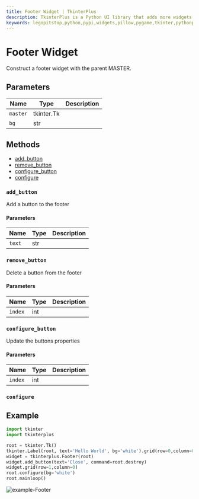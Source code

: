 ```yaml
---
title: Footer Widget | TkinterPlus
description: TkinterPlus is a Python UI library that adds more widgets to Tkinter
keywords: legopitstop,python,pypi,widgets,pillow,pygame,tkinter,pythonpackage
---
```


# Footer Widget

Construct a footer widget with the parent MASTER.

## Parameters

| Name     | Type       | Description |
| -------- | ---------- | ----------- |
| `master` | tkinter.Tk |             |
| `bg`     | str        |             |

## Methods

- [add_button](#add_button)
- [remove_button](#remove_button)
- [configure_button](#configure_button)
- [configure](#configure)

### `add_button`

Add a button to the footer

#### Parameters

| Name   | Type | Description |
| ------ | ---- | ----------- |
| `text` | str  |             |

### `remove_button`

Delete a button from the footer

#### Parameters

| Name    | Type | Description |
| ------- | ---- | ----------- |
| `index` | int  |             |

### `configure_button`

Update the buttons properties

#### Parameters

| Name    | Type | Description |
| ------- | ---- | ----------- |
| `index` | int  |             |

### `configure`

## Example

```py
import tkinter
import tkinterplus

root = tkinter.Tk()
tkinter.Label(root, text='Hello World', bg='white').grid(row=0,column=0)
widget = tkinterplus.Footer(root)
widget.add_button(text='Close', command=root.destroy)
widget.grid(row=1,column=0)
root.configure(bg='white')
root.mainloop()
```

![example-Footer](/images/example-Footer.png)
